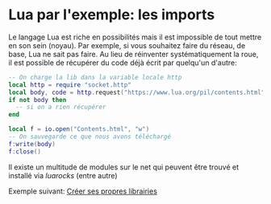 # Lua par l'exemple: les imports

Le langage Lua est riche en possibilités mais il est impossible de tout mettre en son sein (noyau). Par exemple, si vous souhaitez faire du réseau, de base, Lua ne sait pas faire.
Au lieu de réinventer systématiquement la roue, il est possible de récupérer du code déjà écrit par quelqu'un d'autre:

```lua
-- On charge la lib dans la variable locale http
local http = require "socket.http"
local body, code = http.request("https://www.lua.org/pil/contents.html")
if not body then
  -- si on a rien récupérer
end

local f = io.open("Contents.html", "w")
-- On sauvegarde ce que nous avons téléchargé
f:write(body)
f:close()
```

Il existe un multitude de modules sur le net qui peuvent être trouvé et installé via *luarocks* (entre autre)

Exemple suivant: [Créer ses propres librairies](creer_lib.md)
